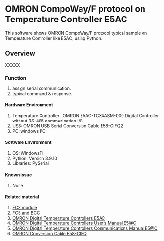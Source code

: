 # OMRON CompoWay/F protocol on Temperature Controller E5AC
This software shows OMRON CompoWay/F protocol typical sample on Temperature Controller like E5AC, using Python.
## Overview
XXXXX
### Function
1. assign serial communication.
2. typical command & response.

#### Hardware Environment
  1. Temperature Controller : OMRON E5AC-TCX4ASM-000 Digital Controller without RS-485 communication I/F.
  2. USB: OMRON USB Serial Conversion Cable E58-CIFQ2
  3. PC: windows PC
#### Software Environment
  1. OS: Windows11
  2. Python: Version 3.9.10
  3. Libraries: PySerial
#### Known issue
  1. None
#### Related material
  1. [FCS module](https://github.com/TurBoss/TurBoHostLink)
  2. [FCS and BCC](https://)
  3. [OMRON Digital Temperature Controllers E5AC](https://www.fa.omron.co.jp/products/family/3157/download/catalog.html)
  4. [OMRON Digital Temperature Controllers User’s Manual E5@C](https://www.fa.omron.co.jp/data_pdf/mnu/h174-e1-18_e5_c.pdf?id=3157)
  5. [OMRON Digital Temperature Controllers Communications Manual E5@C](https://www.fa.omron.co.jp/data_pdf/mnu/h175-e1-17_e5_c.pdf?id=3157)
  7. [OMRON Conversion Cable E58-CIFQ](https://www.fa.omron.co.jp/data_pdf/cat/e58-cifq2_ds_e_1_6_csm1011536.pdf?id=3166)

